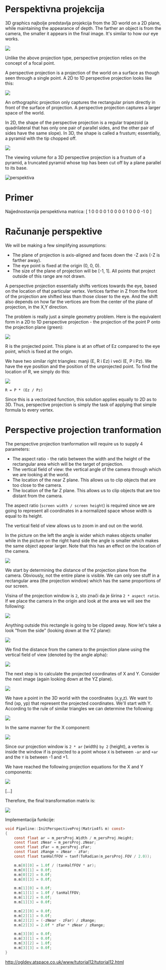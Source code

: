 # Perspektivna projekcija

3D graphics najbolje predstavlja projekcija from the 3D world on a 2D plane, while maintaining the appearance of depth. The farther an object is from the camera, the smaller it appears in the final image. It's similar to how our eye works.

![](slike/perspektiva.gif)

Unlike the above projection type, perspective projection relies on the concept of a focal point.

A perspective projection is a projection of the world on a surface as though seen through a single point. A 2D to 1D perspective projection looks like this:

![](slike/Persp2DProjection.svg)

An orthographic projection only captures the rectangular prism directly in front of the surface of projection. A perspective projection captures a larger space of the world.

In 2D, the shape of the perspective projection is a regular trapezoid (a quadrilateral that has only one pair of parallel sides, and the other pair of sides have the same slope). In 3D, the shape is called a frustum; essentially, a pyramid with the tip chopped off.

![](slike/ViewFrustum.svg)

The viewing volume for a 3D perspective projection is a frustum of a pyramid, a truncated pyramid whose top has been cut off by a plane parallel to its base.

![perspektiva](slike/perspektiva.png)

# Primer

Najjednostavnija perspektivna matrica:
[ 1  0  0  0
  0  1  0  0
  0  0  1  0
  0  0 -1  0 ]

# Računanje perspektive

We will be making a few simplifying assumptions:

* The plane of projection is axis-aligned and faces down the -Z axis (-Z is farther away).
* The eye point is fixed at the origin (0, 0, 0).
* The size of the plane of projection will be [-1, 1]. All points that project outside of this range are not drawn.

A perspective projection essentially shifts vertices towards the eye, based on the location of that particular vertex. Vertices farther in Z from the front of the projection are shifted less than those closer to the eye. And the shift also depends on how far the vertices are from the center of the plane of projection, in the X,Y direction.

The problem is really just a simple geometry problem. Here is the equivalent form in a 2D to 1D perspective projection - the projection of the point P onto the projection plane (green):

![](slike/PerspDiagram.svg)

R is the projected point. This plane is at an offset of Ez compared to the eye point, which is fixed at the origin.

We have two similar right triangles: manji (E, R i Ez) i veći (E, P i Pz). We have the eye position and the position of the unprojected point. To find the location of R, we simply do this:

![](slike/PerspectiveFunc.svg)
```
R = P * (Ez / Pz)
```
Since this is a vectorized function, this solution applies equally to 2D as to 3D. Thus, perspective projection is simply the task of applying that simple formula to every vertex.

# Perspective projection tranformation

The perspective projection tranformation will require us to supply 4 parameters:

* The aspect ratio - the ratio between the width and the height of the rectangular area which will be the target of projection.
* The vertical field of view: the vertical angle of the camera through which we are looking at the world.
* The location of the near Z plane. This allows us to clip objects that are too close to the camera.
* The location of the far Z plane. This allows us to clip objects that are too distant from the camera.

The aspect ratio (`screen width / screen height`) is required since we are going to represent all coordinates in a normalized space whose width is equal to its height.

The vertical field of view allows us to zoom in and out on the world.

In the picture on the left the angle is wider which makes objects smaller while in the picture on the right hand side the angle is smaller which makes the same object appear larger. Note that this has an effect on the location of the camera.

![](slike/FOV.png)

We start by determining the distance of the projection plane from the camera. Obviously, not the entire plane is visible. We can only see stuff in a rectangular area (the projection window) which has the same proportions of our screen.

Visina of the projection window is `2`, sto znači da je širina `2 * aspect ratio`. If we place the camera in the origin and look at the area we will see the following:

![](slike/projection_window.png)

Anything outside this rectangle is going to be clipped away. Now let's take a look "from the side" (looking down at the YZ plane):

![](slike/side_view1.png)

We find the distance from the camera to the projection plane using the vertical field of view (denoted by the angle alpha):

![](slike/12_01.png)

The next step is to calculate the projected coordinates of X and Y. Consider the next image (again looking down at the YZ plane).

![](slike/side_view2.png)

We have a point in the 3D world with the coordinates (x,y,z). We want to find (xp, yp) that represent the projected coordinates. We'll start with Y. According to the rule of similar triangles we can determine the following:

![](slike/12_02.png)

In the same manner for the X component:

![](slike/12_03.png)

Since our projection window is `2 * ar` (width) `by 2` (height), a vertex is inside the window if is projected to a point whose `X` is between `-ar` and `+ar` and the `Y` is between -1 and +1.

We have reached the following projection equations for the X and Y components:

![](slike/12_04.png)

[...]

Therefore, the final transformation matrix is:

![](slike/12_11.png)

Implementacija funkcije:
```c
void Pipeline::InitPerspectiveProj(Matrix4f& m) const>
{
    const float ar = m_persProj.Width / m_persProj.Height;
    const float zNear = m_persProj.zNear;
    const float zFar = m_persProj.zFar;
    const float zRange = zNear - zFar;
    const float tanHalfFOV = tanf(ToRadian(m_persProj.FOV / 2.0));

    m.m[0][0] = 1.0f / (tanHalfFOV * ar);
    m.m[0][1] = 0.0f;
    m.m[0][2] = 0.0f;
    m.m[0][3] = 0.0f;

    m.m[1][0] = 0.0f;
    m.m[1][1] = 1.0f / tanHalfFOV;
    m.m[1][2] = 0.0f;
    m.m[1][3] = 0.0f;

    m.m[2][0] = 0.0f;
    m.m[2][1] = 0.0f;
    m.m[2][2] = (-zNear - zFar) / zRange;
    m.m[2][3] = 2.0f * zFar * zNear / zRange;

    m.m[3][0] = 0.0f;
    m.m[3][1] = 0.0f;
    m.m[3][2] = 1.0f;
    m.m[3][3] = 0.0f;
}
```

http://ogldev.atspace.co.uk/www/tutorial12/tutorial12.html
